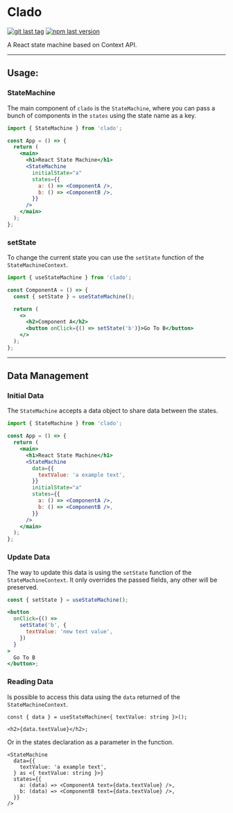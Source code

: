 # Clado

<!-- Badges -->
[![git last tag][img-github-tag-badge]][link-github-tags] [![npm last version][img-npm-version-badge]][link-npm]

A React state machine based on Context API.

---

## Usage:

### StateMachine

The main component of `clado` is the `StateMachine`, where you can pass a bunch of components in the `states` using the state name as a key.

```jsx
import { StateMachine } from 'clado';

const App = () => {
  return (
    <main>
      <h1>React State Machine</h1>
      <StateMachine
        initialState="a"
        states={{
          a: () => <ComponentA />,
          b: () => <ComponentB />,
        }}
      />
    </main>
  );
};
```

### setState

To change the current state you can use the `setState` function of the `StateMachineContext`.

```jsx
import { useStateMachine } from 'clado';

const ComponentA = () => {
  const { setState } = useStateMachine();

  return (
    <>
      <h2>Component A</h2>
      <button onClick={() => setState('b')}>Go To B</button>
    </>
  );
};
```

---

## Data Management

### Initial Data

The `StateMachine` accepts a data object to share data between the states.

```jsx
import { StateMachine } from 'clado';

const App = () => {
  return (
    <main>
      <h1>React State Machine</h1>
      <StateMachine
        data={{
          textValue: 'a example text',
        }}
        initialState="a"
        states={{
          a: () => <ComponentA />,
          b: () => <ComponentB />,
        }}
      />
    </main>
  );
};
```

### Update Data

The way to update this data is using the `setState` function of the `StateMachineContext`. It only overrides the passed fields, any other will be preserved.

```jsx
const { setState } = useStateMachine();

<button
  onClick={() =>
    setState('b', {
      textValue: 'new text value',
    })
  }
>
  Go To B
</button>;
```

### Reading Data

Is possible to access this data using the `data` returned of the `StateMachineContext`.

```tsx
const { data } = useStateMachine<{ textValue: string }>();

<h2>{data.textValue}</h2>;
```

Or in the states declaration as a parameter in the function.

```tsx
<StateMachine
  data={{
    textValue: 'a example text',
  } as <{ textValue: string }>}
  states={{
    a: (data) => <ComponentA text={data.textValue} />,
    b: (data) => <ComponentB text={data.textValue} />,
  }}
/>
```

[img-github-tag-badge]:https://img.shields.io/github/v/tag/brunurd/clado?style=flat-square
[img-npm-version-badge]:https://img.shields.io/npm/v/clado/latest?style=flat-square
[img-github-workflow-badge]:https://img.shields.io/github/workflow/status/brunurd/clado/deploy/main?style=flat-square
[link-github-tags]:https://github.com/brunurd/clado/tags
[link-npm]:https://www.npmjs.com/package/clado
